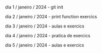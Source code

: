 <p>dia 1 / janeiro / 2024 - git init <p\>
<p>dia 2 / janeiro / 2024 - print function exercics <p\>
<p>dia 3 / janeiro / 2024 - aulas e exercics <p\>
<p>dia 4 / janeiro / 2024 - pratica de exercics <p\>
<p>dia 5 / janeiro / 2024 - aulas e exercics <p\>
